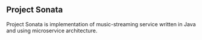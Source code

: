 ##  Project Sonata

Project Sonata is implementation of music-streaming service written in Java and using microservice architecture. 
